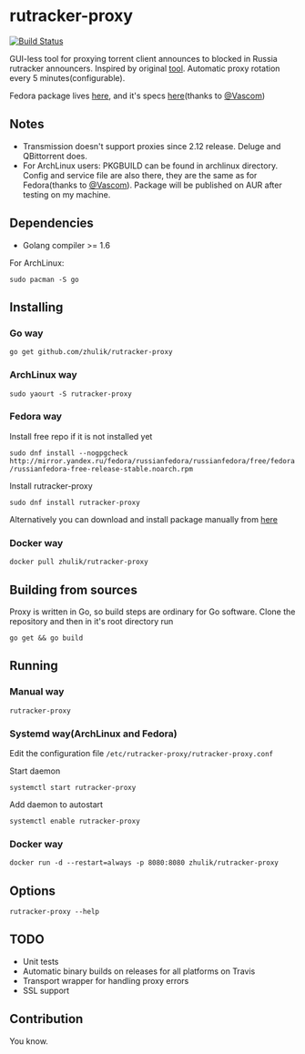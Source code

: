 # rutracker-proxy
[![Build Status](https://travis-ci.org/zhulik/rutracker-proxy.svg?branch=master)](https://travis-ci.org/zhulik/rutracker-proxy)

GUI-less tool for proxying torrent client announces to blocked in Russia rutracker announcers.
Inspired by original [tool](https://github.com/RutrackerOrg/rutracker-proxy). Automatic proxy
rotation every 5 minutes(configurable).

Fedora package lives [here](http://koji.russianfedora.pro/koji/packageinfo?packageID=140), and it's specs
[here](https://github.com/RussianFedora/rutracker-proxy)(thanks to [@Vascom](https://github.com/vascom))

## Notes
* Transmission doesn't support proxies since 2.12 release. Deluge and QBittorrent does.
* For ArchLinux users: PKGBUILD can be found in archlinux directory. Config and service file are also there, they are the same as for Fedora(thanks to [@Vascom](https://github.com/vascom)). Package will be published on AUR after testing on my machine.

## Dependencies
* Golang compiler >= 1.6

For ArchLinux:

`sudo pacman -S go`

## Installing

### Go way
`go get github.com/zhulik/rutracker-proxy`

### ArchLinux way
`sudo yaourt -S rutracker-proxy`

### Fedora way
Install free repo if it is not installed yet

`sudo dnf install --nogpgcheck http://mirror.yandex.ru/fedora/russianfedora/russianfedora/free/fedora/russianfedora-free-release-stable.noarch.rpm`

Install rutracker-proxy

`sudo dnf install rutracker-proxy`

Alternatively you can download and install package manually from [here](http://koji.russianfedora.pro/koji/packageinfo?packageID=140)

### Docker way

`docker pull zhulik/rutracker-proxy`

## Building from sources
Proxy is written in Go, so build steps are ordinary for Go software. Clone the repository and
then in it's root directory run

`go get && go build`

## Running

### Manual way
`rutracker-proxy`

### Systemd way(ArchLinux and Fedora)

Edit the configuration file `/etc/rutracker-proxy/rutracker-proxy.conf`

Start daemon

`systemctl start rutracker-proxy`

Add daemon to autostart

`systemctl enable rutracker-proxy`

### Docker way

`docker run -d --restart=always -p 8080:8080 zhulik/rutracker-proxy`


## Options

`rutracker-proxy --help`

## TODO
* Unit tests
* Automatic binary builds on releases for all platforms on Travis
* Transport wrapper for handling proxy errors
* SSL support

## Contribution
You know.
